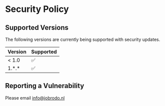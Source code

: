 # Security Policy

## Supported Versions

The following versions are currently being supported with security updates.

| Version | Supported          |
| ------- | ------------------ |
| < 1.0   | :white_check_mark: |
| 1.\*.\* | :white_check_mark: |

## Reporting a Vulnerability

Please email info@jobrodo.nl
